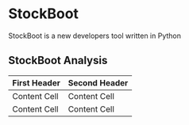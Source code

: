 # StockBoot
StockBoot is a new developers tool written in Python

## StockBoot Analysis

| First Header  | Second Header |
| ------------- | ------------- |
| Content Cell  | Content Cell  |
| Content Cell  | Content Cell  |
